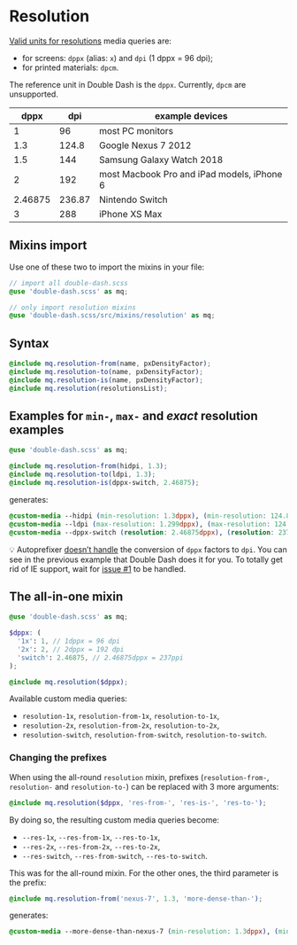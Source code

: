 # Resolution

[Valid units for resolutions](https://developer.mozilla.org/en-US/docs/Web/CSS/resolution#Units) media queries are:
- for screens: `dppx` (alias: `x`) and `dpi` (1 dppx = 96 dpi);
- for printed materials: `dpcm`.

The reference unit in Double Dash is the `dppx`. Currently, `dpcm` are unsupported.

| dppx | dpi | example devices
|--|--|--|
| 1 | 96 | most PC monitors
| 1.3 | 124.8 | Google Nexus 7 2012
| 1.5 | 144 | Samsung Galaxy Watch 2018
| 2 | 192 | most Macbook Pro and iPad models, iPhone 6
| 2.46875 | 236.87 | Nintendo Switch
| 3 | 288 | iPhone XS Max

## Mixins import

Use one of these two to import the mixins in your file:

```scss
// import all double-dash.scss
@use 'double-dash.scss' as mq;

// only import resolution mixins
@use 'double-dash.scss/src/mixins/resolution' as mq;
```

## Syntax

```scss
@include mq.resolution-from(name, pxDensityFactor);
@include mq.resolution-to(name, pxDensityFactor);
@include mq.resolution-is(name, pxDensityFactor);
@include mq.resolution(resolutionsList);
```

## Examples for `min-`, `max-` and _exact_ resolution examples

```scss
@use 'double-dash.scss' as mq;

@include mq.resolution-from(hidpi, 1.3);
@include mq.resolution-to(ldpi, 1.3);
@include mq.resolution-is(dppx-switch, 2.46875);
```

generates:
```css
@custom-media --hidpi (min-resolution: 1.3dppx), (min-resolution: 124.8dpi);
@custom-media --ldpi (max-resolution: 1.299dppx), (max-resolution: 124.799dpi);
@custom-media --dppx-switch (resolution: 2.46875dppx), (resolution: 237dpi);
```

💡 Autoprefixer [doesn’t handle](https://github.com/postcss/autoprefixer/issues/775) the conversion of `dppx` factors to `dpi`. You can see in the previous example that Double Dash does it for you. To totally get rid of IE support, wait for [issue #1](https://github.com/meduzen/media.scss/issues/1) to be handled.

## The all-in-one mixin

```scss
@use 'double-dash.scss' as mq;

$dppx: (
  '1x': 1, // 1dppx = 96 dpi
  '2x': 2, // 2dppx = 192 dpi
  'switch': 2.46875, // 2.46875dppx = 237ppi
);

@include mq.resolution($dppx);
```

Available custom media queries:
- `resolution-1x`, `resolution-from-1x`, `resolution-to-1x`,
- `resolution-2x`, `resolution-from-2x`, `resolution-to-2x`,
- `resolution-switch`, `resolution-from-switch`, `resolution-to-switch`.

### Changing the prefixes

When using the all-round `resolution` mixin, prefixes (`resolution-from-`, `resolution-` and `resolution-to-`) can be replaced with 3 more arguments:

```scss
@include mq.resolution($dppx, 'res-from-', 'res-is-', 'res-to-');
```

By doing so, the resulting custom media queries become:
- `--res-1x`, `--res-from-1x`, `--res-to-1x`,
- `--res-2x`, `--res-from-2x`, `--res-to-2x`,
- `--res-switch`, `--res-from-switch`, `--res-to-switch`.

This was for the all-round mixin. For the other ones, the third parameter is the prefix:

```scss
@include mq.resolution-from('nexus-7', 1.3, 'more-dense-than-');
```

generates:
```css
@custom-media --more-dense-than-nexus-7 (min-resolution: 1.3dppx), (min-resolution: 124.8dpi);
```
